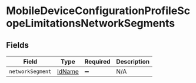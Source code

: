 # MobileDeviceConfigurationProfileScopeLimitationsNetworkSegments


## Fields

| Field                                   | Type                                    | Required                                | Description                             |
| --------------------------------------- | --------------------------------------- | --------------------------------------- | --------------------------------------- |
| `networkSegment`                        | [IdName](../../models/shared/idname.md) | :heavy_minus_sign:                      | N/A                                     |